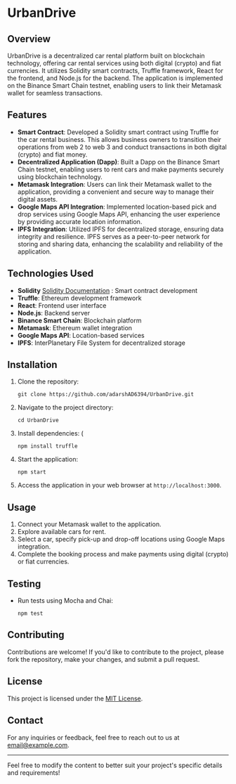 
# UrbanDrive

## Overview
UrbanDrive is a decentralized car rental platform built on blockchain technology, offering car rental services using both digital (crypto) and fiat currencies. It utilizes Solidity smart contracts, Truffle framework, React for the frontend, and Node.js for the backend. The application is implemented on the Binance Smart Chain testnet, enabling users to link their Metamask wallet for seamless transactions.

## Features
- **Smart Contract**: Developed a Solidity smart contract using Truffle for the car rental business. This allows business owners to transition their operations from web 2 to web 3 and conduct transactions in both digital (crypto) and fiat money.
- **Decentralized Application (Dapp)**: Built a Dapp on the Binance Smart Chain testnet, enabling users to rent cars and make payments securely using blockchain technology.
- **Metamask Integration**: Users can link their Metamask wallet to the application, providing a convenient and secure way to manage their digital assets.
- **Google Maps API Integration**: Implemented location-based pick and drop services using Google Maps API, enhancing the user experience by providing accurate location information.
- **IPFS Integration**: Utilized IPFS for decentralized storage, ensuring data integrity and resilience. IPFS serves as a peer-to-peer network for storing and sharing data, enhancing the scalability and reliability of the application.

## Technologies Used
- **Solidity** [Solidity Documentation](https://docs.soliditylang.org/en/v0.8.25/) : Smart contract development
- **Truffle**: Ethereum development framework
- **React**: Frontend user interface
- **Node.js**: Backend server
- **Binance Smart Chain**: Blockchain platform
- **Metamask**: Ethereum wallet integration
- **Google Maps API**: Location-based services
- **IPFS**: InterPlanetary File System for decentralized storage

## Installation
1. Clone the repository:
   ```
   git clone https://github.com/adarshAD6394/UrbanDrive.git
   ```
2. Navigate to the project directory:
   ```
   cd UrbanDrive
   ```
3. Install dependencies: (
   ```
   npm install truffle
   ```
4. Start the application:
   ```
   npm start
   ```
5. Access the application in your web browser at `http://localhost:3000`.

## Usage
1. Connect your Metamask wallet to the application.
2. Explore available cars for rent.
3. Select a car, specify pick-up and drop-off locations using Google Maps integration.
4. Complete the booking process and make payments using digital (crypto) or fiat currencies.

## Testing
- Run tests using Mocha and Chai:
  ```
  npm test
  ```

## Contributing
Contributions are welcome! If you'd like to contribute to the project, please fork the repository, make your changes, and submit a pull request.

## License
This project is licensed under the [MIT License](LICENSE).

## Contact
For any inquiries or feedback, feel free to reach out to us at [email@example.com](mailto:email@example.com).

---

Feel free to modify the content to better suit your project's specific details and requirements!
